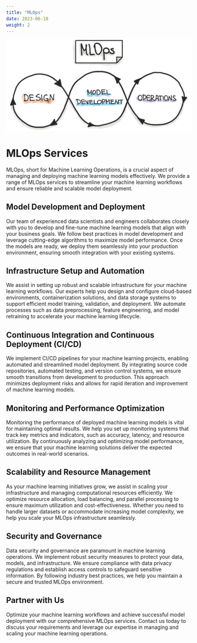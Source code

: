 ```yaml
---
title: "MLOps"
date: 2023-06-18
weight: 2
---
```


![MLOps](/images/mlops-loop_website.jpg)

# MLOps Services

MLOps, short for Machine Learning Operations, is a crucial aspect of managing and deploying machine learning models effectively. We provide a range of MLOps services to streamline your machine learning workflows and ensure reliable and scalable model deployment.

## Model Development and Deployment

Our team of experienced data scientists and engineers collaborates closely with you to develop and fine-tune machine learning models that align with your business goals. We follow best practices in model development and leverage cutting-edge algorithms to maximize model performance. Once the models are ready, we deploy them seamlessly into your production environment, ensuring smooth integration with your existing systems.

## Infrastructure Setup and Automation

We assist in setting up robust and scalable infrastructure for your machine learning workflows. Our experts help you design and configure cloud-based environments, containerization solutions, and data storage systems to support efficient model training, validation, and deployment. We automate processes such as data preprocessing, feature engineering, and model retraining to accelerate your machine learning lifecycle.

## Continuous Integration and Continuous Deployment (CI/CD)

We implement CI/CD pipelines for your machine learning projects, enabling automated and streamlined model deployment. By integrating source code repositories, automated testing, and version control systems, we ensure smooth transitions from development to production. This approach minimizes deployment risks and allows for rapid iteration and improvement of machine learning models.

## Monitoring and Performance Optimization

Monitoring the performance of deployed machine learning models is vital for maintaining optimal results. We help you set up monitoring systems that track key metrics and indicators, such as accuracy, latency, and resource utilization. By continuously analyzing and optimizing model performance, we ensure that your machine learning solutions deliver the expected outcomes in real-world scenarios.

## Scalability and Resource Management

As your machine learning initiatives grow, we assist in scaling your infrastructure and managing computational resources efficiently. We optimize resource allocation, load balancing, and parallel processing to ensure maximum utilization and cost-effectiveness. Whether you need to handle larger datasets or accommodate increasing model complexity, we help you scale your MLOps infrastructure seamlessly.

## Security and Governance

Data security and governance are paramount in machine learning operations. We implement robust security measures to protect your data, models, and infrastructure. We ensure compliance with data privacy regulations and establish access controls to safeguard sensitive information. By following industry best practices, we help you maintain a secure and trusted MLOps environment.

## Partner with Us

Optimize your machine learning workflows and achieve successful model deployment with our comprehensive MLOps services. Contact us today to discuss your requirements and leverage our expertise in managing and scaling your machine learning operations.
